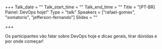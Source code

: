+++
Talk_date = ""
Talk_start_time = ""
Talk_end_time = ""
Title = "[PT-BR] Painel: DevOps hoje!"
Type = "talk"
Speakers = ["rafael-gomex", "somatorio", "jefferson-fernando"]
Slides = ""

+++

Os participantes vão falar sobre DevOps hoje e dicas gerais, tirar dúvidas e por onde começar!